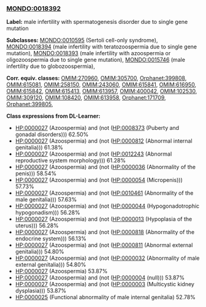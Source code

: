 
### [MONDO:0018392](http://purl.obolibrary.org/obo/MONDO_0018392)
**Label:** male infertility with spermatogenesis disorder due to single gene mutation

**Subclasses:** [MONDO:0010595](http://purl.obolibrary.org/obo/MONDO_0010595) (Sertoli cell-only syndrome), [MONDO:0018394](http://purl.obolibrary.org/obo/MONDO_0018394) (male infertility with teratozoospermia due to single gene mutation), [MONDO:0018393](http://purl.obolibrary.org/obo/MONDO_0018393) (male infertility with azoospermia or oligozoospermia due to single gene mutation), [MONDO:0015746](http://purl.obolibrary.org/obo/MONDO_0015746) (male infertility due to globozoospermia), 

**Corr. equiv. classes:** [OMIM:270960](http://purl.obolibrary.org/obo/OMIM_270960), [OMIM:305700](http://purl.obolibrary.org/obo/OMIM_305700), [Orphanet:399808](http://www.orpha.net/ORDO/Orphanet_399808), [OMIM:615081](http://purl.obolibrary.org/obo/OMIM_615081), [OMIM:258150](http://purl.obolibrary.org/obo/OMIM_258150), [OMIM:243060](http://purl.obolibrary.org/obo/OMIM_243060), [OMIM:615841](http://purl.obolibrary.org/obo/OMIM_615841), [OMIM:616950](http://purl.obolibrary.org/obo/OMIM_616950), [OMIM:615842](http://purl.obolibrary.org/obo/OMIM_615842), [OMIM:615413](http://purl.obolibrary.org/obo/OMIM_615413), [OMIM:613957](http://purl.obolibrary.org/obo/OMIM_613957), [OMIM:400042](http://purl.obolibrary.org/obo/OMIM_400042), [OMIM:102530](http://purl.obolibrary.org/obo/OMIM_102530), [OMIM:309120](http://purl.obolibrary.org/obo/OMIM_309120), [OMIM:108420](http://purl.obolibrary.org/obo/OMIM_108420), [OMIM:613958](http://purl.obolibrary.org/obo/OMIM_613958), [Orphanet:171709](http://www.orpha.net/ORDO/Orphanet_171709), [Orphanet:399805](http://www.orpha.net/ORDO/Orphanet_399805), 

**Class expressions from DL-Learner:**

- [HP:0000027](http://purl.obolibrary.org/obo/HP_0000027) (Azoospermia) and (not ([HP:0008373](http://purl.obolibrary.org/obo/HP_0008373) (Puberty and gonadal disorders))) 62.50%
- [HP:0000027](http://purl.obolibrary.org/obo/HP_0000027) (Azoospermia) and (not ([HP:0000812](http://purl.obolibrary.org/obo/HP_0000812) (Abnormal internal genitalia))) 61.38%
- [HP:0000027](http://purl.obolibrary.org/obo/HP_0000027) (Azoospermia) and (not ([HP:0012243](http://purl.obolibrary.org/obo/HP_0012243) (Abnormal reproductive system morphology))) 61.28%
- [HP:0000027](http://purl.obolibrary.org/obo/HP_0000027) (Azoospermia) and (not ([HP:0000036](http://purl.obolibrary.org/obo/HP_0000036) (Abnormality of the penis))) 58.54%
- [HP:0000027](http://purl.obolibrary.org/obo/HP_0000027) (Azoospermia) and (not ([HP:0000054](http://purl.obolibrary.org/obo/HP_0000054) (Micropenis))) 57.73%
- [HP:0000027](http://purl.obolibrary.org/obo/HP_0000027) (Azoospermia) and (not ([HP:0010461](http://purl.obolibrary.org/obo/HP_0010461) (Abnormality of the male genitalia))) 57.63%
- [HP:0000027](http://purl.obolibrary.org/obo/HP_0000027) (Azoospermia) and (not ([HP:0000044](http://purl.obolibrary.org/obo/HP_0000044) (Hypogonadotrophic hypogonadism))) 56.28%
- [HP:0000027](http://purl.obolibrary.org/obo/HP_0000027) (Azoospermia) and (not ([HP:0000013](http://purl.obolibrary.org/obo/HP_0000013) (Hypoplasia of the uterus))) 56.28%
- [HP:0000027](http://purl.obolibrary.org/obo/HP_0000027) (Azoospermia) and (not ([HP:0000818](http://purl.obolibrary.org/obo/HP_0000818) (Abnormality of the endocrine system))) 56.13%
- [HP:0000027](http://purl.obolibrary.org/obo/HP_0000027) (Azoospermia) and (not ([HP:0000811](http://purl.obolibrary.org/obo/HP_0000811) (Abnormal external genitalia))) 54.80%
- [HP:0000027](http://purl.obolibrary.org/obo/HP_0000027) (Azoospermia) and (not ([HP:0000032](http://purl.obolibrary.org/obo/HP_0000032) (Abnormality of male external genitalia))) 54.80%
- [HP:0000027](http://purl.obolibrary.org/obo/HP_0000027) (Azoospermia) 53.87%
- [HP:0000027](http://purl.obolibrary.org/obo/HP_0000027) (Azoospermia) and (not ([HP:0000004](http://purl.obolibrary.org/obo/HP_0000004) (null))) 53.87%
- [HP:0000027](http://purl.obolibrary.org/obo/HP_0000027) (Azoospermia) and (not ([HP:0000003](http://purl.obolibrary.org/obo/HP_0000003) (Multicystic kidney dysplasia))) 53.87%
- [HP:0000025](http://purl.obolibrary.org/obo/HP_0000025) (Functional abnormality of male internal genitalia) 52.78%



